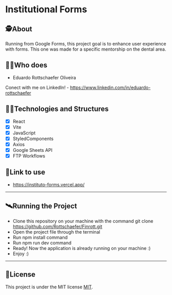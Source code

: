# Institutional Forms

##  🕵About

Running from Google Forms, this project goal is to enhance user experience with forms. This one was made for a specific mentorship on the dental area.

##  👩🏾Who does

- Eduardo Rottschaefer Oliveira

Conect with me on LinkedIn! - https://www.linkedin.com/in/eduardo-rottschaefer

## 👨‍💻Technologies and Structures

- [x] React
- [x] Vite
- [x] JavaScript
- [x] StyledComponents
- [x] Axios
- [x] Google Sheets API
- [x] FTP Workflows

## 🔗Link to use

- https://instituto-forms.vercel.app/

---


## 🛰Running the Project

- Clone this repository on your machine with the command git clone https://github.com/Rottschaefer/Finrott.git
- Open the project file through the terminal
- Run npm install command
- Run npm run dev command
- Ready! Now the application is already running on your machine :)
- Enjoy :)

---

## 📝License

This project is under the MIT license [MIT](./LICENSE).

